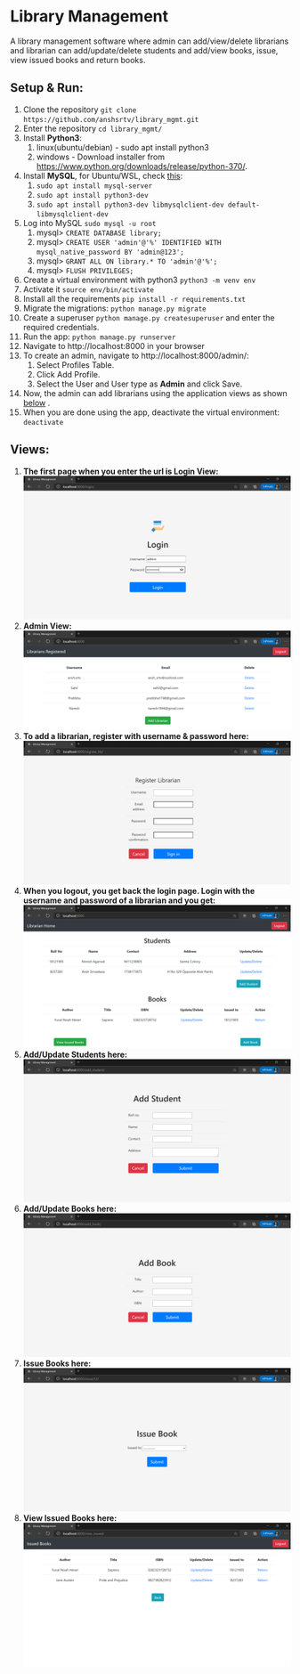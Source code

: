 # Library Management
A library management software where admin can add/view/delete librarians and librarian can add/update/delete students and add/view books, issue, view issued books and return books. 

<!-- ### Admin Credentials for [live demo](http://ec2-15-207-249-218.ap-south-1.compute.amazonaws.com:3000)
* Username: admin
* Password: bOOK.lov3r
-->


## Setup & Run:
1. Clone the repository `git clone https://github.com/anshsrtv/library_mgmt.git`
1. Enter the repository `cd library_mgmt/`
1. Install **Python3**:
    1. linux(ubuntu/debian) - sudo apt install python3
    1. windows - Download installer from https://www.python.org/downloads/release/python-370/.
1. Install **MySQL**, for Ubuntu/WSL, check [this](https://www.digitalocean.com/community/tutorials/how-to-create-a-django-app-and-connect-it-to-a-database): 
    1. `sudo apt install mysql-server`
    1. `sudo apt install python3-dev`
    1. `sudo apt install python3-dev libmysqlclient-dev default-libmysqlclient-dev`
1. Log into MySQL `sudo mysql -u root`
    1. mysql> `CREATE DATABASE library;`
    1. mysql> `CREATE USER 'admin'@'%' IDENTIFIED WITH mysql_native_password BY 'admin@123';`
    1. mysql> `GRANT ALL ON library.* TO 'admin'@'%';`
    1. mysql> `FLUSH PRIVILEGES;`
1. Create a virtual environment with python3 `python3 -m venv env`
1. Activate it `source env/bin/activate`
1. Install all the requirements `pip install -r requirements.txt`
1. Migrate the migrations: `python manage.py migrate`
1. Create a superuser `python manage.py createsuperuser` and enter the required credentials.
1. Run the app: `python manage.py runserver`
1. Navigate to http://localhost:8000 in your browser
1. To create an admin, navigate to http://localhost:8000/admin/:
    1. Select Profiles Table.
    1. Click Add Profile.
    1. Select the User and User type as **Admin** and click Save.
1. Now, the admin can add librarians using the application views as shown [below](#views) .
1. When you are done using the app, deactivate the virtual environment: `deactivate`

## Views:
1. **The first page when you enter the url is Login View:**
    <img src="documentation/login_view.png">
1. **Admin View:**
    <img src="documentation/Admin_home_view.png">
1. **To add a librarian, register with username & password here:**
    <img src="documentation/register_librarian_view.png">
1. **When you logout, you get back the login page. Login with the username and password of a librarian and you get:**
    <img src="documentation/Librarian_home_view.png">
1. **Add/Update Students here:**
    <img src="documentation/add_student_view.png">
1. **Add/Update Books here:**
    <img src="documentation/add_book_view.png">
1. **Issue Books here:**
    <img src="documentation/issue_book_view.png">
1. **View Issued Books here:**
    <img src="documentation/issued_books_view.png">

